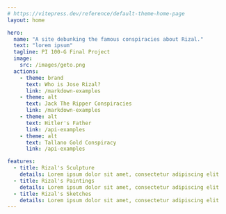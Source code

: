 ```yaml
---
# https://vitepress.dev/reference/default-theme-home-page
layout: home

hero:
  name: "A site debunking the famous conspiracies about Rizal."
  text: "lorem ipsum"
  tagline: PI 100-G Final Project
  image:
    src: /images/geto.png
  actions:
    - theme: brand
      text: Who is Jose Rizal?
      link: /markdown-examples
    - theme: alt
      text: Jack The Ripper Conspiracies
      link: /markdown-examples
    - theme: alt
      text: Hitler's Father
      link: /api-examples
    - theme: alt
      text: Tallano Gold Conspiracy
      link: /api-examples

features:
  - title: Rizal's Sculpture
    details: Lorem ipsum dolor sit amet, consectetur adipiscing elit
  - title: Rizal's Paintings
    details: Lorem ipsum dolor sit amet, consectetur adipiscing elit
  - title: Rizal's Sketches
    details: Lorem ipsum dolor sit amet, consectetur adipiscing elit
---
```

